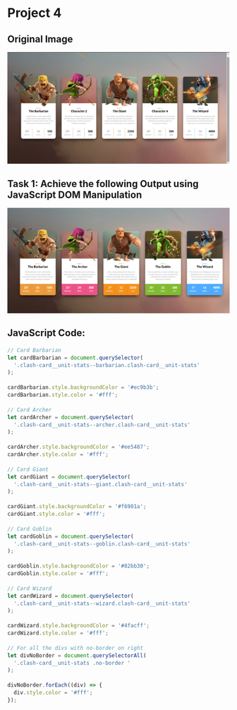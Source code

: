 # Project 4

## Original Image

![Original Output Image](./original%20output%20image.png)

## Task 1: Achieve the following Output using JavaScript DOM Manipulation

![Task 1 Image](./Output/DOM%20P1%20SS.png)

## JavaScript Code:

```js
// Card Barbarian
let cardBarbarian = document.querySelector(
  '.clash-card__unit-stats--barbarian.clash-card__unit-stats'
);

cardBarbarian.style.backgroundColor = '#ec9b3b';
cardBarbarian.style.color = '#fff';

// Card Archer
let cardArcher = document.querySelector(
  '.clash-card__unit-stats--archer.clash-card__unit-stats'
);

cardArcher.style.backgroundColor = '#ee5487';
cardArcher.style.color = '#fff';

// Card Giant
let cardGiant = document.querySelector(
  '.clash-card__unit-stats--giant.clash-card__unit-stats'
);

cardGiant.style.backgroundColor = '#f6901a';
cardGiant.style.color = '#fff';

// Card Goblin
let cardGoblin = document.querySelector(
  '.clash-card__unit-stats--goblin.clash-card__unit-stats'
);

cardGoblin.style.backgroundColor = '#82bb30';
cardGoblin.style.color = '#fff';

// Card Wizard
let cardWizard = document.querySelector(
  '.clash-card__unit-stats--wizard.clash-card__unit-stats'
);

cardWizard.style.backgroundColor = '#4facff';
cardWizard.style.color = '#fff';

// For all the divs with no-border on right
let divNoBorder = document.querySelectorAll(
  '.clash-card__unit-stats .no-border '
);

divNoBorder.forEach((div) => {
  div.style.color = '#fff';
});
```
